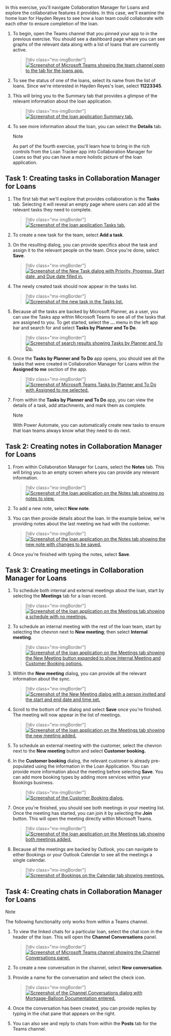 In this exercise, you'll navigate Collaboration Manager for Loans and explore the collaborative features it provides. In this case, we'll examine the home loan for Hayden Reyes to see how a loan team could collaborate with each other to ensure completion of the loan.

1. To begin, open the Teams channel that you pinned your app to in the previous exercise. You should see a dashboard page where you can see graphs of the relevant data along with a list of loans that are currently active.
    > [!div class="mx-imgBorder"]
    > [![Screenshot of Microsoft Teams showing the team channel open to the tab for the loans app.](../media/loans.png)](../media/loans.png#lightbox)

1. To see the status of one of the loans, select its name from the list of loans. Since we're interested in Hayden Reyes's loan, select **11223345**.

1. This will bring you to the Summary tab that provides a glimpse of the relevant information about the loan application.

    > [!div class="mx-imgBorder"]
    > [![Screenshot of the loan application Summary tab.](../media/summary.png)](../media/summary.png#lightbox)

1. To see more information about the loan, you can select the **Details** tab.

    > [!NOTE]
    > As part of the fourth exercise, you'll learn how to bring in the rich controls from the Loan Tracker app into Collaboration Manager for Loans so that you can have a more holistic picture of the loan application.

## Task 1: Creating tasks in Collaboration Manager for Loans

1. The first tab that we'll explore that provides collaboration is the **Tasks** tab. Selecting it will reveal an empty page where users can add all the relevant tasks they need to complete.

    > [!div class="mx-imgBorder"]
    > [![Screenshot of the loan application Tasks tab.](../media/no-tasks.png)](../media/no-tasks.png#lightbox)

1. To create a new task for the team, select **Add a task**.

1. On the resulting dialog, you can provide specifics about the task and assign it to the relevant people on the team. Once you're done, select **Save**.

    > [!div class="mx-imgBorder"]
    > [![Screenshot of the New Task dialog with Priority, Progress, Start date, and Due date filled in.](../media/new-task.png)](../media/new-task.png#lightbox)

1. The newly created task should now appear in the tasks list.

    > [!div class="mx-imgBorder"]
    > [![Screenshot of the new task in the Tasks list.](../media/tasks.png)](../media/tasks.png#lightbox)

1. Because all the tasks are backed by Microsoft Planner, as a user, you can use the Tasks app within Microsoft Teams to see all of the tasks that are assigned to you. To get started, select the **...** menu in the left app bar and search for and select **Tasks by Planner and To Do**.

    > [!div class="mx-imgBorder"]
    > [![Screenshot of search results showing Tasks by Planner and To Do.](../media/planner.png)](../media/planner.png#lightbox)

1. Once the **Tasks by Planner and To Do** app opens, you should see all the tasks that were created in Collaboration Manager for Loans within the **Assigned to me** section of the app.

    > [!div class="mx-imgBorder"]
    > [![Screenshot of Microsoft Teams Tasks by Planner and To Do with Assigned to me selected.](../media/assigned.png)](../media/assigned.png#lightbox)

1. From within the **Tasks by Planner and To Do** app, you can view the details of a task, add attachments, and mark them as complete.

    > [!NOTE]
    > With Power Automate, you can automatically create new tasks to ensure that loan teams always know what they need to do next.

## Task 2: Creating notes in Collaboration Manager for Loans

1. From within Collaboration Manager for Loans, select the **Notes** tab. This will bring you to an empty screen where you can provide any relevant information.

    > [!div class="mx-imgBorder"]
    > [![Screenshot of the loan application on the Notes tab showing no notes to view.](../media/no-notes.png)](../media/no-notes.png#lightbox)

1. To add a new note, select **New note**.

1. You can then provide details about the loan. In the example below, we're providing notes about the last meeting we had with the customer.

    > [!div class="mx-imgBorder"]
    > [![Screenshot of the loan application on the Notes tab showing the new note with changes to be saved.](../media/notes.png)](../media/notes.png#lightbox)

1. Once you're finished with typing the notes, select **Save**.

## Task 3: Creating meetings in Collaboration Manager for Loans

1. To schedule both internal and external meetings about the loan, start by selecting the **Meetings** tab for a loan record.

    > [!div class="mx-imgBorder"]
    > [![Screenshot of the loan application on the Meetings tab showing a schedule with no meetings.](../media/no-meetings.png)](../media/no-meetings.png#lightbox)

1. To schedule an internal meeting with the rest of the loan team, start by selecting the chevron next to **New meeting**; then select **Internal meeting**.

    > [!div class="mx-imgBorder"]
    > [![Screenshot of the loan application on the Meetings tab showing the New Meeting button expanded to show Internal Meeting and Customer Booking options.](../media/new-meeting.png)](../media/new-meeting.png#lightbox)

1. Within the **New meeting** dialog, you can provide all the relevant information about the sync.

    > [!div class="mx-imgBorder"]
    > [![Screenshot of the New Meeting dialog with a person invited and the start and end date and time set.](../media/meeting.png)](../media/meeting.png#lightbox)

1. Scroll to the bottom of the dialog and select **Save** once you're finished. The meeting will now appear in the list of meetings.

    > [!div class="mx-imgBorder"]
    > [![Screenshot of the loan application on the Meetings tab showing the new meeting added.](../media/meetings.png)](../media/meetings.png#lightbox)

1. To schedule an external meeting with the customer, select the chevron next to the **New meeting** button and select **Customer booking.**

1. In the **Customer booking** dialog, the relevant customer is already pre-populated using the information in the Loan Application. You can provide more information about the meeting before selecting **Save**. You can add more booking types by adding more services within your Bookings business.

    > [!div class="mx-imgBorder"]
    > [![Screenshot of the Customer Booking dialog.](../media/booking.png)](../media/booking.png#lightbox)

1. Once you're finished, you should see both meetings in your meeting list. Once the meeting has started, you can join it by selecting the **Join** button. This will open the meeting directly within Microsoft Teams.

    > [!div class="mx-imgBorder"]
    > [![Screenshot of the loan application on the Meetings tab showing both meetings added.](../media/meetings-added.png)](../media/meetings-added.png#lightbox)

1. Because all the meetings are backed by Outlook, you can navigate to either Bookings or your Outlook Calendar to see all the meetings a single calendar.

    > [!div class="mx-imgBorder"]
    > [![Screenshot of Bookings on the Calendar tab showing meetings.](../media/outlook.png)](../media/outlook.png#lightbox)

## Task 4: Creating chats in Collaboration Manager for Loans

> [!NOTE]
> The following functionality only works from within a Teams channel.

1. To view the linked chats for a particular loan, select the chat icon in the header of the loan. This will open the **Channel Conversations** panel.

    > [!div class="mx-imgBorder"]
    > [![Screenshot of Microsoft Teams channel showing the Channel Conversations panel.](../media/chat.png)](../media/chat.png#lightbox)

1. To create a new conversation in the channel, select **New conversation**.

1. Provide a name for the conversation and select the check icon.

    > [!div class="mx-imgBorder"]
    > [![Screenshot of the Channel Conversations dialog with Mortgage-Balloon Documentation entered.](../media/conversation.png)](../media/conversation.png#lightbox)

1. Once the conversation has been created, you can provide replies by typing in the chat pane that appears on the right.

1. You can also see and reply to chats from within the **Posts** tab for the Teams channel.
